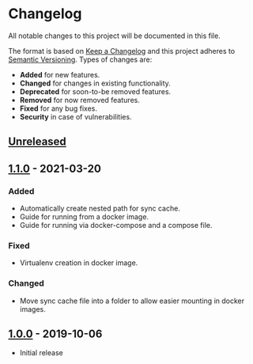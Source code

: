 # Changelog
All notable changes to this project will be documented in this file.

The format is based on [Keep a Changelog](http://keepachangelog.com/en/1.0.0/)
and this project adheres to [Semantic Versioning](http://semver.org/spec/v2.0.0.html).
Types of changes are:

* **Added** for new features.
* **Changed** for changes in existing functionality.
* **Deprecated** for soon-to-be removed features.
* **Removed** for now removed features.
* **Fixed** for any bug fixes.
* **Security** in case of vulnerabilities.

## [Unreleased]

## [1.1.0] - 2021-03-20

### Added

* Automatically create nested path for sync cache.
* Guide for running from a docker image.
* Guide for running via docker-compose and a compose file.

### Fixed

* Virtualenv creation in docker image.

### Changed

* Move sync cache file into a folder to allow easier mounting in docker images.

## [1.0.0] - 2019-10-06

* Initial release

[Unreleased]: https://github.com/radeklat/todoist-habitica-points-sync/compare/1.1.0...HEAD
[1.1.0]: https://github.com/radeklat/todoist-habitica-points-sync/compare/1.0.0...1.1.0
[1.0.0]: https://github.com/radeklat/todoist-habitica-points-sync/compare/initial...1.0.0